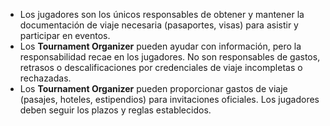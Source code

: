 - Los jugadores son los únicos responsables de obtener y mantener la documentación de viaje necesaria (pasaportes, visas) para asistir y participar en eventos.
- Los **Tournament Organizer** pueden ayudar con información, pero la responsabilidad recae en los jugadores. No son responsables de gastos, retrasos o descalificaciones por credenciales de viaje incompletas o rechazadas.
- Los **Tournament Organizer** pueden proporcionar gastos de viaje (pasajes, hoteles, estipendios) para invitaciones oficiales. Los jugadores deben seguir los plazos y reglas establecidos.
